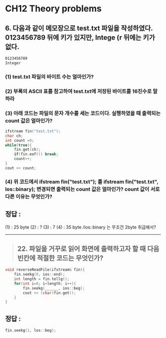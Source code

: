 # CH12 Theory problems

## 6. 다음과 같이 메모장으로 test.txt 파일을 작성하였다. 0123456789 뒤에 <Enter> 키가 있지만, Intege (r 뒤에는 <Enter> 키가 없다.
```bash
0123456789
Integer
```
### (1) test.txt 파일의 바이트 수는 얼마인가?
### (2) 부록의 ASCII 표를 참고하여 test.txt에 저장된 바이트를 16진수로 말하라
### (3) 아래 코드는 파일의 문자 개수를 세는 코드이다. 실행하였을 때 출력되는 count 값은 얼마인가?

```C++
ifstream fin("test.txt");
char ch;
int count =0;
while(true){
    fin.get(ch);
    if(fin.eof()) break;
    count++;
}
cout << count;
```

### (4) 위 코드에서 ifstream fin("test.txt"); 를 ifstream fin("test.txt", los::binary); 변경되면 출력되는 count 값은 얼마인가? count 값이 서로 다른 이유는 무엇인가? 

## __정답 :__
(1) : 25 byte
(2) : ?
(3) : 7
(4) : 35 byte /ios::binary 는 무조건 2byte 취급해서?

---

> ## 22. 파일을 거꾸로 읽어 화면에 출력하고자 할 때 다음 빈칸에 적절한 코드는 무엇인가? 
```C++
void reverseReadFile(ifstream& fin){
    fin.seekg(0, ios::end);
    int length = fin.tellg();
    for(int i=0; i<length; i++){
        fin.seekg(______, ios::beg);
        cout << (char)fin.get();
    }
}
```

## 정답 :

```C++
fin.seekg(1, los::beg);
```